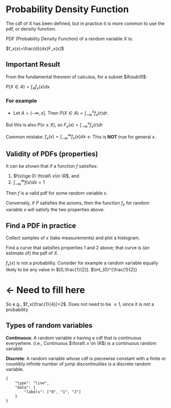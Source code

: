 # Probability Density Function

The cdf of $X$ has been defined, but in practice it is more common to use the pdf, or density function.

PDF (Probability Density Function) of a random variable X is:

$f_x(x)=\frac{d}{dx}F_x(x)$

## Important Result

From the fundamental theorem of calculus, for a subset $A\sub\R$:

$P(X\in A)=\int_A f_x(x)dx$

### For example

-   Let $A=(-\infty,x]$. Then $P(X\in A)=\int_{-\infty}^{x}f_x(r)dr$.

But this is also $P(x \le X)$, so $F_x(x)=\int_{-\infty}^{x}f_x(r)dr$

Common mistake: $f_x(x)=\int_{-\infty}^{\infty}f_x(x)dx$ $\leftarrow$ This is **NOT** true for general $x$.

## Validity of PDFs (properties)

It can be shown that if a function $f$ satisfies:

1. $f(x)\ge 0\ \forall\ x\in \R$, and
2. $\int_{-\infty}^{\infty}f(x)dx=1$

Then $f$ is a valid pdf for some random variable $x$.

Conversely, if $P$ satisfies the axioms, then the function $f_x$ for random variable $x$ will satisfy the two properties above.

## Find a PDF in practice

Collect samples of $x$ (take measurements) and plot a histogram.

Find a curve that satisfies properties 1 and 2 above; that curve is (an estimate of) the pdf of $X$.

$f_x(x)$ is not a probability. Consider for example a random variable equally likely to be any value in $[0,\frac{1}{2}].
$\int\_{0}^{\frac{1}{2}}

# $\leftarrow$ Need to fill here

So e.g., $f_x(\frac{1}{4})=2$. Does not need to be $\le 1$, since it is not a probability

## Types of random variables

**Continuous**: A random variable $x$ having a cdf that is continuous everywhere. (i.e., Continuous $\forall\ x \in \R$) is a continuous random variable

**Discrete**: A random variable whose cdf is piecewise constant with a finite or countibly infinite number of jump discontinuities is a discrete random variable.

```chart
{
    "type": "line",
    "data": {
        "labels": ["0", "1", "2"]
    }
}
```
